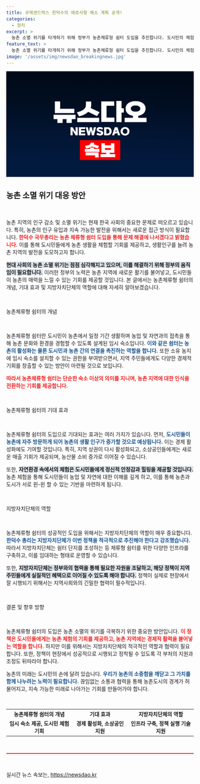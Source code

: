 ```yaml
---
title: 규제샌드박스 한덕수의 애로사항 해소 계획 공개!
categories:
  - 정치
excerpt: >
  농촌 소멸 위기를 타개하기 위해 정부가 농촌체류형 쉼터 도입을 추진합니다. 도시민의 체험 기회를 확대하고, 농촌 지역 생활 인구를 늘리기 위한 혁신적인 방안에 귀추가 주목됩니다.
feature_text: >
  농촌 소멸 위기를 타개하기 위해 정부가 농촌체류형 쉼터 도입을 추진합니다. 도시민의 체험 기회를 확대하고, 농촌 지역 생활 인구를 늘리기 위한 혁신적인 방안에 귀추가 주목됩니다.
image: '/assets/img/newsdao_breakingnews.jpg'
---
```


<p><img src="/assets/img/newsdao_breakingnews.jpg" alt="ranknews 속보" /></p>

<h2 data-ke-size="size26">농촌 소멸 위기 대응 방안</h2>

<p data-ke-size="size16">&nbsp;</p>

<p>농촌 지역의 인구 감소 및 소멸 위기는 현재 한국 사회의 중요한 문제로 떠오르고 있습니다. 특히, 농촌의 인구 유입과 지속 가능한 발전을 위해서는 새로운 접근 방식이 필요합니다. <b><span style="color: #ee2323;">한덕수 국무총리는 농촌 체류형 쉼터 도입을 통해 문제 해결에 나서겠다고 밝혔습니다.</span></b> 이를 통해 도시민들에게 농촌 생활을 체험할 기회를 제공하고, 생활인구를 늘려 농촌 지역의 발전을 도모하고자 합니다. </p>

<p><b><span style="background-color: #21538527;">현대 사회의 농촌 소멸 위기는 점점 심각해지고 있으며, 이를 해결하기 위해 정부의 움직임이 필요합니다.</span></b> 이러한 정부의 노력은 농촌 지역에 새로운 활기를 불어넣고, 도시민들이 농촌의 매력을 느낄 수 있는 기회를 제공할 것입니다. 본 글에서는 농촌체류형 쉼터의 개념, 기대 효과 및 지방자치단체의 역할에 대해 자세히 알아보겠습니다.</p>

<p data-ke-size="size16">&nbsp;</p>

<p>농촌체류형 쉼터의 개념</p>

<p data-ke-size="size16">&nbsp;</p>

<p>농촌체류형 쉼터란 도시민이 농촌에서 일정 기간 생활하며 농업 및 자연과의 접촉을 통해 농촌 문화와 환경을 경험할 수 있도록 설계된 임시 숙소입니다. <b><span style="color: #1a5490;">이와 같은 쉼터는 농촌의 활성화는 물론 도시민과 농촌 간의 연결을 촉진하는 역할을 합니다.</span></b> 또한 소유 농지에 임시 숙소를 설치할 수 있는 권한을 부여받으면서, 지역 주민들에게도 다양한 경제적 기회를 창출할 수 있는 방안이 마련될 것으로 보입니다.</p>

<p><b><span style="color: #ee2323;">따라서 농촌체류형 쉼터는 단순한 숙소 이상의 의미를 지니며, 농촌 지역에 대한 인식을 전환하는 기회를 제공합니다.</span></b></p>

<p data-ke-size="size16">&nbsp;</p>

<p>농촌체류형 쉼터의 기대 효과</p>

<p data-ke-size="size16">&nbsp;</p>

<p>농촌체류형 쉼터의 도입으로 기대되는 효과는 여러 가지가 있습니다. 먼저, <b><span style="color: #1a5490;">도시민들이 농촌에 자주 방문하게 되어 농촌의 생활 인구가 증가할 것으로 예상됩니다.</span></b> 이는 경제 활성화에도 기여할 것입니다. 특히, 지역 상권이 다시 활성화되고, 소상공인들에게는 새로운 매출 기회가 제공되며, 농산물 소비 증가로 이어질 수 있습니다.</p>

<p>또한, <b><span style="background-color: #21538527;">자연환경 속에서의 체험은 도시민들에게 정신적 안정감과 힐링을 제공할 것입니다.</span></b> 농촌 체험을 통해 도시민들이 농업 및 자연에 대한 이해를 깊게 하고, 이를 통해 농촌과 도시가 서로 윈-윈 할 수 있는 기반을 마련하게 됩니다.</p>

<p data-ke-size="size16">&nbsp;</p>

<p>지방자치단체의 역할</p>

<p data-ke-size="size16">&nbsp;</p>

<p>농촌체류형 쉼터의 성공적인 도입을 위해서는 지방자치단체의 역할이 매우 중요합니다. <b><span style="color: #1a5490;">한덕수 총리는 지방자치단체가 이번 정책을 적극적으로 추진해야 한다고 강조했습니다.</span></b> 따라서 지방자치단체는 쉼터 단지를 조성하는 등 체류형 쉼터를 위한 다양한 인프라를 구축하고, 이를 임대하는 형태로 운영할 수 있습니다.</p>

<p>또한, <b><span style="background-color: #21538527;">지방자치단체는 정부와의 협력을 통해 필요한 자원을 조달하고, 해당 정책이 지역 주민들에게 실질적인 혜택으로 이어질 수 있도록 해야 합니다.</span></b> 정책이 실제로 현장에서 잘 시행되기 위해서는 지역사회와의 긴밀한 협력이 필수적입니다.</p>

<p data-ke-size="size16">&nbsp;</p>

<p>결론 및 향후 방향</p>

<p data-ke-size="size16">&nbsp;</p>

<p>농촌체류형 쉼터의 도입은 농촌 소멸의 위기를 극복하기 위한 중요한 방안입니다. <b><span style="color: #ee2323;">이 정책은 도시민들에게는 농촌 체험의 기회를 제공하고, 농촌 지역에는 경제적 활력을 불어넣는 역할을 합니다.</span></b> 하지만 이를 위해서는 지방자치단체의 적극적인 역할과 협력이 필요합니다. 또한, 정책이 현장에서 성공적으로 시행되고 정착될 수 있도록 각 부처의 지원과 조정도 뒤따라야 합니다.</p>

<p>농촌의 미래는 도시민의 손에 달려 있습니다. <b><span style="color: #1a5490;">우리가 농촌의 소중함을 깨닫고 그 가치를 함께 나누려는 노력이 필요합니다.</span></b> 끊임없는 소통과 협력을 통해 농촌도시의 경계가 허물어지고, 지속 가능한 미래로 나아가는 기회를 만들어가야 합니다. </p>

<p data-ke-size="size16">&nbsp;</p>

<table style="width: 100%;">
<tr>
<td style="text-align: center; height: 17px;"><b>농촌체류형 쉼터의 개념</b></td>
<td style="text-align: center; height: 17px;"><b>기대 효과</b></td>
<td style="text-align: center; height: 17px;"><b>지방자치단체의 역할</b></td>
</tr>
<tr>
<td style="text-align: center; height: 17px;"><b>임시 숙소 제공, 도시민 체험 기회</b></td>
<td style="text-align: center; height: 17px;"><b>경제 활성화, 소상공인 지원</b></td>
<td style="text-align: center; height: 17px;"><b>인프라 구축, 정책 실행 기술 지원</b></td>
</tr>
</table>

<p data-ke-size="size16">&nbsp;</p>

<hr style="height: 2px; border: none; background-color: #ee2323;"/>

<p data-ke-size="size16">&nbsp;</p>
실시간 뉴스 속보는, <a href="https://newsdao.kr" rel="dofollow">https://newsdao.kr</a>


